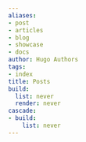 ```yaml
---
aliases:
- post
- articles
- blog
- showcase
- docs
author: Hugo Authors
tags:
- index
title: Posts
build:
  list: never
  render: never
cascade:
- build:
    list: never
---
```

